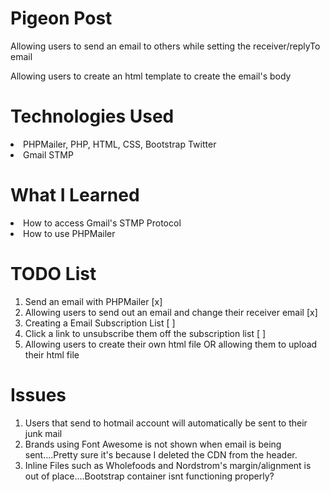 # Pigeon Post
<p>Allowing users to send an email to others while setting the receiver/replyTo email</p>
<p> Allowing users to create an html template to create the email's body </p>

# Technologies Used
<li> PHPMailer, PHP, HTML, CSS, Bootstrap Twitter
<li> Gmail STMP </li>

# What I Learned
<li>How to access Gmail's STMP Protocol </li>
<li> How to use PHPMailer </li>

# TODO List
<ol>
  <li>Send an email with PHPMailer [x] </li>
  <li>Allowing users to send out an email and change their receiver email [x] </li>
  <li>Creating a Email Subscription List [ ]</li>
  <li>Click a link to unsubscribe them off the subscription list [ ]</li>
  <li>Allowing users to create their own html file OR allowing them to upload their html file</li>
</ol>

# Issues
<ol>
  <li>Users that send to hotmail account will automatically be sent to their junk mail</li>
  <li>Brands using Font Awesome is not shown when email is being sent....Pretty sure it's because I deleted the CDN from the header.</li>
  <li>Inline Files such as Wholefoods and Nordstrom's margin/alignment is out of place....Bootstrap container isnt functioning properly?</li>
</ol>
